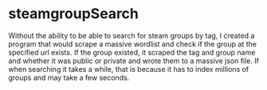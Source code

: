 # steamgroupSearch
Without the ability to be able to search for steam groups by tag, I created a program that would scrape a massive wordlist and check if the group at the specified url exists. If the group existed, it scraped the tag and group name and whether it was public or private and wrote them to a massive json file. If when searching it takes a while, that is because it has to index millions of groups and may take a few seconds.

